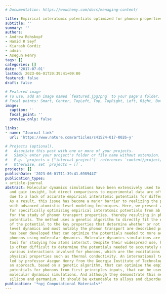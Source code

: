 ```yaml
---
# Documentation: https://wowchemy.com/docs/managing-content/

title: Empirical interatomic potentials optimized for phonon properties
subtitle: ''
summary: ''
authors:
- Andrew Rohskopf
- Hamid R Seyf
- Kiarash Gordiz
- admin
- Asegun Henry
tags: []
categories: []
date: '2017-07-01'
lastmod: 2023-06-01T20:39:41+09:00
featured: false
draft: false

# Featured image
# To use, add an image named `featured.jpg/png` to your page's folder.
# Focal points: Smart, Center, TopLeft, Top, TopRight, Left, Right, BottomLeft, Bottom, BottomRight.
image:
  caption: ''
  focal_point: ''
  preview_only: false

links:
- name: "Journal link"
  url: 'https://www.nature.com/articles/s41524-017-0026-y'

# Projects (optional).
#   Associate this post with one or more of your projects.
#   Simply enter your project's folder or file name without extension.
#   E.g. `projects = ["internal-project"]` references `content/project/deep-learning/index.md`.
#   Otherwise, set `projects = []`.
projects: []
publishDate: '2023-06-01T11:39:41.698944Z'
publication_types:
- article-journal
abstract: Molecular dynamics simulations have been extensively used to study phonons
  and gain insight, but direct comparisons to experimental data are often difficult,
  due to a lack of accurate empirical interatomic potentials for different systems.
  As a result, this issue has become a major barrier to realizing the promise associated
  with advanced atomistic-level modeling techniques. Here, we present a general method
  for specifically optimizing empirical interatomic potentials from ab initio inputs
  for the study of phonon transport properties, thereby resulting in phonon optimized
  potentials. The method uses a genetic algorithm to directly fit the empirical parameters
  of the potential to the key properties that determine whether or not the atomic
  level dynamics and most notably the phonon transport are described properly. A framework
  has been developed that can optimize the potentials needed to more accurately study
  phonons using molecular dynamics. Molecular dynamics simulations are an indispensable
  tool for studying how atoms interact. Despite their widespread use, however, it
  is often difficult to determine the potentials needed to accurately describe the
  various interactions involved for phonons, which are the excitations that underpin
  physical properties such as thermal conductivity. An international team of researchers
  led by professor Asegun Henry from the Georgia Institute of Technology presents
  an approach, based on a genetic algorithm, that can optimise the empirical interatomic
  potentials for phonons from first principles inputs, that can be used in classical
  molecular dynamics simulations. And although they demonstrate this method with semiconducting
  silicon and germanium, it should be extendable to alloys and disordered systems.
publication: '*npj Computational Materials*'
---
```

